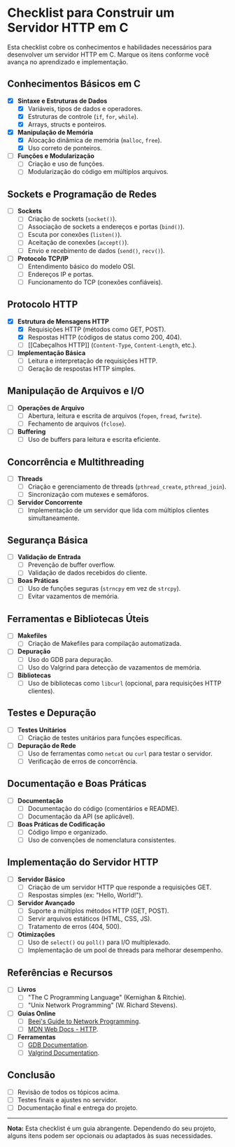 # Checklist para Construir um Servidor HTTP em C

Esta checklist cobre os conhecimentos e habilidades necessários para desenvolver um servidor HTTP em C. Marque os itens conforme você avança no aprendizado e implementação.

## Conhecimentos Básicos em C
- [x] **Sintaxe e Estruturas de Dados**
  - [x] Variáveis, tipos de dados e operadores.
  - [x] Estruturas de controle (`if`, `for`, `while`).
  - [x] Arrays, structs e ponteiros.
- [x] **Manipulação de Memória**
  - [x] Alocação dinâmica de memória (`malloc`, `free`).
  - [x] Uso correto de ponteiros.
- [ ] **Funções e Modularização**
  - [ ] Criação e uso de funções.
  - [ ] Modularização do código em múltiplos arquivos.

## Sockets e Programação de Redes
- [ ] **Sockets**
  - [ ] Criação de sockets (`socket()`).
  - [ ] Associação de sockets a endereços e portas (`bind()`).
  - [ ] Escuta por conexões (`listen()`).
  - [ ] Aceitação de conexões (`accept()`).
  - [ ] Envio e recebimento de dados (`send()`, `recv()`).
- [ ] **Protocolo TCP/IP**
  - [ ] Entendimento básico do modelo OSI.
  - [ ] Endereços IP e portas.
  - [ ] Funcionamento do TCP (conexões confiáveis).

## Protocolo HTTP
- [x] **Estrutura de Mensagens HTTP**
  - [x] Requisições HTTP (métodos como GET, POST).
  - [x] Respostas HTTP (códigos de status como 200, 404).
  - [ ] [[Cabeçalhos HTTP]] (`Content-Type`, `Content-Length`, etc.).
- [ ] **Implementação Básica**
  - [ ] Leitura e interpretação de requisições HTTP.
  - [ ] Geração de respostas HTTP simples.

## Manipulação de Arquivos e I/O
- [ ] **Operações de Arquivo**
  - [ ] Abertura, leitura e escrita de arquivos (`fopen`, `fread`, `fwrite`).
  - [ ] Fechamento de arquivos (`fclose`).
- [ ] **Buffering**
  - [ ] Uso de buffers para leitura e escrita eficiente.

## Concorrência e Multithreading
- [ ] **Threads**
  - [ ] Criação e gerenciamento de threads (`pthread_create`, `pthread_join`).
  - [ ] Sincronização com mutexes e semáforos.
- [ ] **Servidor Concorrente**
  - [ ] Implementação de um servidor que lida com múltiplos clientes simultaneamente.

## Segurança Básica
- [ ] **Validação de Entrada**
  - [ ] Prevenção de buffer overflow.
  - [ ] Validação de dados recebidos do cliente.
- [ ] **Boas Práticas**
  - [ ] Uso de funções seguras (`strncpy` em vez de `strcpy`).
  - [ ] Evitar vazamentos de memória.

## Ferramentas e Bibliotecas Úteis
- [ ] **Makefiles**
  - [ ] Criação de Makefiles para compilação automatizada.
- [ ] **Depuração**
  - [ ] Uso do GDB para depuração.
  - [ ] Uso do Valgrind para detecção de vazamentos de memória.
- [ ] **Bibliotecas**
  - [ ] Uso de bibliotecas como `libcurl` (opcional, para requisições HTTP clientes).

## Testes e Depuração
- [ ] **Testes Unitários**
  - [ ] Criação de testes unitários para funções específicas.
- [ ] **Depuração de Rede**
  - [ ] Uso de ferramentas como `netcat` ou `curl` para testar o servidor.
  - [ ] Verificação de erros de concorrência.

## Documentação e Boas Práticas
- [ ] **Documentação**
  - [ ] Documentação do código (comentários e README).
  - [ ] Documentação da API (se aplicável).
- [ ] **Boas Práticas de Codificação**
  - [ ] Código limpo e organizado.
  - [ ] Uso de convenções de nomenclatura consistentes.

## Implementação do Servidor HTTP
- [ ] **Servidor Básico**
  - [ ] Criação de um servidor HTTP que responde a requisições GET.
  - [ ] Respostas simples (ex: "Hello, World!").
- [ ] **Servidor Avançado**
  - [ ] Suporte a múltiplos métodos HTTP (GET, POST).
  - [ ] Servir arquivos estáticos (HTML, CSS, JS).
  - [ ] Tratamento de erros (404, 500).
- [ ] **Otimizações**
  - [ ] Uso de `select()` ou `poll()` para I/O multiplexado.
  - [ ] Implementação de um pool de threads para melhorar desempenho.

## Referências e Recursos
- [ ] **Livros**
  - [ ] "The C Programming Language" (Kernighan & Ritchie).
  - [ ] "Unix Network Programming" (W. Richard Stevens).
- [ ] **Guias Online**
  - [ ] [Beej's Guide to Network Programming](https://beej.us/guide/bgnet/).
  - [ ] [MDN Web Docs - HTTP](https://developer.mozilla.org/en-US/docs/Web/HTTP).
- [ ] **Ferramentas**
  - [ ] [GDB Documentation](https://www.gnu.org/software/gdb/documentation/).
  - [ ] [Valgrind Documentation](https://valgrind.org/docs/).

## Conclusão
- [ ] Revisão de todos os tópicos acima.
- [ ] Testes finais e ajustes no servidor.
- [ ] Documentação final e entrega do projeto.

---

**Nota:** Esta checklist é um guia abrangente. Dependendo do seu projeto, alguns itens podem ser opcionais ou adaptados às suas necessidades.